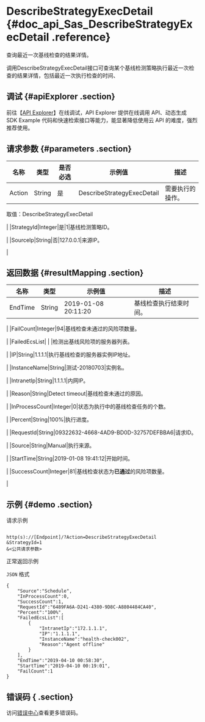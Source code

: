 # DescribeStrategyExecDetail {#doc_api_Sas_DescribeStrategyExecDetail .reference}

查询最近一次基线检查的结果详情。

调用DescribeStrategyExecDetail接口可查询某个基线检测策略执行最近一次检查的结果详情，包括最近一次执行检查的时间、

## 调试 {#apiExplorer .section}

前往【[API Explorer](https://api.aliyun.com/#product=Sas&api=DescribeStrategyExecDetail)】在线调试，API Explorer 提供在线调用 API、动态生成 SDK Example 代码和快速检索接口等能力，能显著降低使用云 API 的难度，强烈推荐使用。

## 请求参数 {#parameters .section}

|名称|类型|是否必选|示例值|描述|
|--|--|----|---|--|
|Action|String|是|DescribeStrategyExecDetail|需要执行的操作。

 取值：DescribeStrategyExecDetail

 |
|StrategyId|Integer|是|1|基线检测策略ID。

 |
|SourceIp|String|否|127.0.0.1|来源IP。

 |

## 返回数据 {#resultMapping .section}

|名称|类型|示例值|描述|
|--|--|---|--|
|EndTime|String|2019-01-08 20:11:20|基线检查执行结束时间。

 |
|FailCount|Integer|94|基线检查未通过的风险项数量。

 |
|FailedEcsList| | |检测出基线风险项的服务器列表。

 |
|IP|String|1.1.1.1|执行基线检查的服务器实例IP地址。

 |
|InstanceName|String|测试-20180703|实例名。

 |
|IntranetIp|String|1.1.1.1|内网IP。

 |
|Reason|String|Detect timeout|基线检查未通过的原因。

 |
|InProcessCount|Integer|0|状态为执行中的基线检查任务的个数。

 |
|Percent|String|100%|执行进度。

 |
|RequestId|String|09322632-4668-4AD9-BD0D-32757DEFBBA6|请求ID。

 |
|Source|String|Manual|执行来源。

 |
|StartTime|String|2019-01-08 19:41:12|开始时间。

 |
|SuccessCount|Integer|81|基线检查状态为**已通过**的风险项数量。

 |

## 示例 {#demo .section}

请求示例

``` {#request_demo}

http(s)://[Endpoint]/?Action=DescribeStrategyExecDetail
&StrategyId=1
&<公共请求参数>

```

正常返回示例

`JSON` 格式

``` {#json_return_success_demo}
{
	"Source":"Schedule",
	"InProcessCount":0,
	"SuccessCount":1,
	"RequestId":"6489FA6A-D241-4380-9D8C-A8804484CA40",
	"Percent":"100%",
	"FailedEcsList":[
		{
			"IntranetIp":"172.1.1.1",
			"IP":"1.1.1.1",
			"InstanceName":"health-check002",
			"Reason":"Agent offline"
		}
	],
	"EndTime":"2019-04-10 00:58:30",
	"StartTime":"2019-04-10 00:19:01",
	"FailCount":1
}
```

## 错误码 { .section}

访问[错误中心](https://error-center.alibabacloud.com/status/product/Sas)查看更多错误码。

